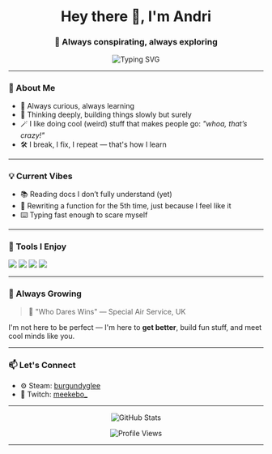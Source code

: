 <h1 align="center">Hey there 👋, I'm Andri</h1>
<h3 align="center">🚀 Always conspirating, always exploring</h3>

<p align="center">
  <img src="https://readme-typing-svg.demolab.com?font=Fira+Code&size=22&pause=1000&center=true&width=435&lines=Theory.+Coffee.+Curiosity.;Dreamer+in+syntax.;Crafting+projects+one+commit+at+a+time." alt="Typing SVG" />
</p>

---

### 🧭 About Me

- 🎯 Always curious, always learning  
- 🧠 Thinking deeply, building things slowly but surely  
- 🪄 I like doing cool (weird) stuff that makes people go: *"whoa, that’s crazy!"*  
- 🛠️ I break, I fix, I repeat — that's how I learn

---

### 💡 Current Vibes

- 📚 Reading docs I don’t fully understand (yet)
- 💭 Rewriting a function for the 5th time, just because I feel like it
- ⌨️ Typing fast enough to scare myself

---

### 🔧 Tools I Enjoy

<p>
  <img src="https://img.shields.io/badge/VS%20Code-007ACC?style=for-the-badge&logo=visual-studio-code&logoColor=white"/>
  <img src="https://img.shields.io/badge/Git-F05032?style=for-the-badge&logo=git&logoColor=white"/>
  <img src="https://img.shields.io/badge/Markdown-000000?style=for-the-badge&logo=markdown&logoColor=white"/>
  <img src="https://img.shields.io/badge/Terminal-000000?style=for-the-badge&logo=windows%20terminal&logoColor=white"/>
</p>

---

### 🌱 Always Growing

> 🏴 "Who Dares Wins" — Special Air Service, UK

I'm not here to be perfect — I'm here to **get better**, build fun stuff, and meet cool minds like you.

---

### 📫 Let's Connect

- ⚙️ Steam: [burgundyglee](https://steamcommunity.com/profiles/76561199559871867/)
- 👾 Twitch: [meekebo_](https://www.twitch.tv/meekebo_)

---

<p align="center">
  <img src="https://github-readme-stats.vercel.app/api?username=opiumvi&show_icons=true&theme=radical" alt="GitHub Stats"/>
</p>

<p align="center">
  <img src="https://komarev.com/ghpvc/?username=opiumvi&style=flat-square&color=blue" alt="Profile Views"/>
</p>

---

<!-- Want to say hi? Open an issue on any of my projects and I'll definitely see it. Or just follow and vibe from afar. -->
